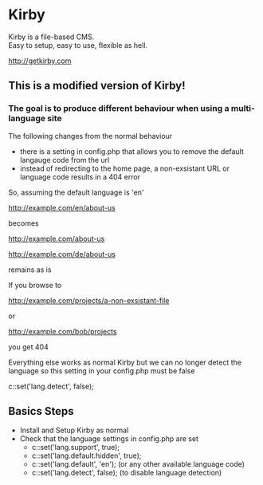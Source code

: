 # Kirby

Kirby is a file-based CMS.   
Easy to setup, easy to use, flexible as hell.

<http://getkirby.com>

## This is a modified version of Kirby!
### The goal is to produce different behaviour when using a multi-language site

The following changes from the normal behaviour

- there is a setting in config.php that allows you to remove the default langauge code from the url
- instead of redirecting to the home page, a non-exsistant URL or language code results in a 404 error

So, assuming the default language is 'en'

http://example.com/en/about-us

becomes

http://example.com/about-us

http://example.com/de/about-us

remains as is

If you browse to 

http://example.com/projects/a-non-exsistant-file

or

http://example.com/bob/projects

you get 404

Everything else works as normal Kirby but we can no longer detect the language so this setting in your config.php must be false

c::set('lang.detect', false);


## Basics Steps

- Install and Setup Kirby as normal
- Check that the language settings in config.php are set
	- c::set('lang.support', true);
	- c::set('lang.default.hidden', true);
	- c::set('lang.default', 'en'); (or any other available language code)
	- c::set('lang.detect', false); (to disable language detection)